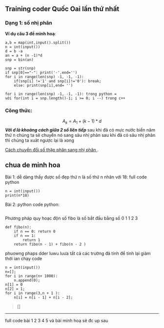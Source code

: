 ## Training coder Quốc Oai lần thứ nhất
### Dạng 1: số nhị phân 
**Ví dụ câu 3 đề minh hoạ**:
```python=
a,b = map(int,input().split())
n = int(input())
d = b -a
an = a + (n -1)*d
snp = bin(an)

snp = str(snp)
if snp[0]=="-": print('-',end='')
for i in range(len(snp) -1, -1, -1):
    if(snp[i] !='1' and snp[i]!='0'): break;
    else: print(snp[i],end= '')
```

```
for i in range(len(snp) -1, -1, -1): trong python = 
với for(int i = snp.length()-1; i >= 0; i --) trong c++

```
### Công thức:
$$
A_k = A_1 + (k - 1)*d
$$
***Với d là khoảng cách giữa 2 số liên tiếp***
sau khi đã có mực nước biển năm thứ n 
chúng ta sẽ chuyển nó sang sâu nhị phân 
sau khi đã có sâu nhị phân thì chúng ta xuât ngược lại là xong

[Cách chuyển đổi số thập phân sang nhị phân ](https://www.engisv.info/?p=220#:~:text=%C4%90%E1%BB%83%20%C4%91%E1%BB%95i%20m%E1%BB%99t%20s%E1%BB%91%20th%E1%BA%ADp,theo%20m%C5%A9i%20t%C3%AAn%20m%C3%A0u%20xanh).

## chua de minh hoa
Bài 1:
dễ dàng thấy được số đẹp thứ n là số thứ n nhân với 18:
full code python
```python=
n = int(input())
print(n*18)
```
Bài 2:
python code python:
```python=

```
 Phương pháp quy hoạc độn
 số fibo là số bắt đầu bằng số 0 1 1 2 3 
```python=
def fibo(n):
    if n == 0: return 0
    if n == 1:
        return 1
    return fibo(n - 1) + fibo(n - 2 )
```
phuowng phaps dder luwu luưa tất cả các trường đã tính để tính lại giảm thời ian chạy code
```python=
n = int(input())
n=[];
for i in range(n+ 1000):
    n.append(0);
n[1] = 0
n[2] = 1;
for i in range(3,n + 1 ):
    n[i] = n[i - 1] + n[i - 2];
```
> []
---
full code bài 1 2 3 4 5 và bài minh hoạ sẽ đc up sau 

